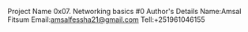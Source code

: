Project Name
0x07. Networking basics #0
Author's Details
Name:Amsal Fitsum
Email:amsalfessha21@gmail.com
Tell:+251961046155
